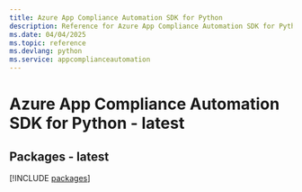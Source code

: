 ```yaml
---
title: Azure App Compliance Automation SDK for Python
description: Reference for Azure App Compliance Automation SDK for Python
ms.date: 04/04/2025
ms.topic: reference
ms.devlang: python
ms.service: appcomplianceautomation
---
```

# Azure App Compliance Automation SDK for Python - latest
## Packages - latest
[!INCLUDE [packages](app-compliance-automation-index.md)]